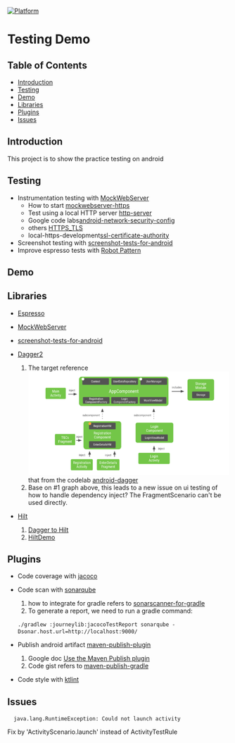 [![Platform](https://img.shields.io/badge/platform-android-brightgreen)](https://developer.android.com/reference)

# Testing Demo

## Table of Contents

- [Introduction](#introduction)
- [Testing](#testing)
- [Demo](#demo)
- [Libraries](#Libraries)
- [Plugins](#Plugins)
- [Issues](#Issues)

## Introduction

This project is to show the practice testing on android

## Testing

* Instrumentation testing with [MockWebServer](https://github.com/square/okhttp/tree/master/mockwebserver)
    * How to start [mockwebserver-https](https://adambennett.dev/2021/09/mockwebserver-https/)
    * Test using a local HTTP server [http-server](https://github.com/http-party/http-server)
    * Google code labs[android-network-security-config](https://developer.android.com/codelabs/android-network-security-config)
    * others [HTTPS_TLS](https://www.mock-server.com/mock_server/HTTPS_TLS.html)
    * local-https-development[ssl-certificate-authority](https://deliciousbrains.com/ssl-certificate-authority-for-local-https-development/)
* Screenshot testing
  with [screenshot-tests-for-android](https://github.com/facebook/screenshot-tests-for-android)
* Improve espresso tests
  with [Robot Pattern](https://academy.realm.io/posts/kau-jake-wharton-testing-robots)

## Demo

## Libraries

- [Espresso](https://developer.android.com/training/testing/espresso)
- [MockWebServer](https://github.com/square/okhttp/tree/master/mockwebserver)
- [screenshot-tests-for-android](https://github.com/facebook/screenshot-tests-for-android)
- [Dagger2](https://dagger.dev/)

  1. The target reference ![App dependency diagram](dagger-dependency-diagram.png)
     that from the codelab [android-dagger](https://developer.android.com/codelabs/android-dagger)
  2. Base on #1 graph above, this leads to a new issue on ui testing of how to handle dependency inject?
     The FragmentScenario can't be used directly.
- [Hilt](https://developer.android.google.cn/training/dependency-injection/hilt-android)

    1. [Dagger to Hilt](https://developer.android.com/codelabs/android-dagger-to-hilt)
    2. [HiltDemo](https://github.com/googlecodelabs/android-hilt)

## Plugins

* Code coverage with [jacoco](https://github.com/jacoco/jacoco)
* Code scan with [sonarqube](https://github.com/SonarSource/sonar-scanning-examples)

    1. how to integrate for gradle refers
       to [sonarscanner-for-gradle](https://docs.sonarqube.org/latest/analysis/scan/sonarscanner-for-gradle/)
    2. To generate a report, we need to run a gradle command:
  ```
  ./gradlew :journeylib:jacocoTestReport sonarqube -Dsonar.host.url=http://localhost:9000/
  ```
* Publish android
  artifact [maven-publish-plugin](https://docs.gradle.org/current/userguide/publishing_maven.html)

    1. Google
       doc [Use the Maven Publish plugin](https://developer.android.com/studio/build/maven-publish-plugin)
    2. Code gist refers
       to [maven-publish-gradle](https://gist.github.com/Robyer/a6578e60127418b380ca133a1291f017)

* Code style with [ktlint](https://ktlint.github.io/)

## Issues
  ```
    java.lang.RuntimeException: Could not launch activity
  ```
  Fix by 'ActivityScenario.launch' instead of ActivityTestRule

